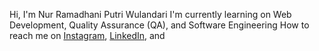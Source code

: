Hi, I'm Nur Ramadhani Putri Wulandari
I'm currently learning on Web Development, Quality Assurance (QA), and Software Engineering
How to reach me on
<a href="https://www.instagram.com/<ririe_rx>/" target="_blank">Instagram</a>,
<a href="https://www.linkedin.com/in/<Nur Ramadhani Putri Wulandari>/" target="_blank">LinkedIn</a>, and

 
<!---
ririe13/ririe13 is a ✨ special ✨ repository because its README.md (this file) appears on your GitHub profile.
You can click the Preview link to take a look at your changes.
--->
